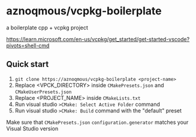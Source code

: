 # aznoqmous/vcpkg-boilerplate

a boilerplate cpp + vcpkg project

https://learn.microsoft.com/en-us/vcpkg/get_started/get-started-vscode?pivots=shell-cmd

## Quick start

1. `git clone https://aznoqmous/vcpkg-boilerplate <project-name>`
2. Replace <VPCK_DIRECTORY> inside `CMakePresets.json` and `CMakeUserPresets.json`
3. Replace <PROJECT_NAME> inside `CMakeLists.txt`
4. Run visual studio `>CMake: Select Active Folder` command
5. Run visual studio `>CMake: Build` command with the "default" preset

Make sure that `CMakePresets.json` `configuration.generator` matches your Visual Studio version